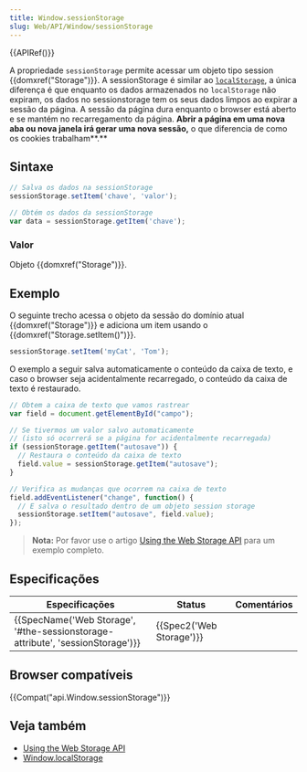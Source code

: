 ```yaml
---
title: Window.sessionStorage
slug: Web/API/Window/sessionStorage
---
```

{{APIRef()}}

A propriedade `sessionStorage` permite acessar um objeto tipo session {{domxref("Storage")}}. A sessionStorage é similar ao [`localStorage`](/pt-BR/docs/Web/API/Window.localStorage), a única diferença é que enquanto os dados armazenados no `localStorage` não expiram, os dados no sessionstorage tem os seus dados limpos ao expirar a sessão da página. A sessão da página dura enquanto o browser está aberto e se mantém no recarregamento da página. **Abrir a página em uma nova aba ou nova janela irá gerar uma nova sessão,** o que diferencia de como os cookies trabalham**.**

## Sintaxe

```js
// Salva os dados na sessionStorage
sessionStorage.setItem('chave', 'valor');

// Obtém os dados da sessionStorage
var data = sessionStorage.getItem('chave');
```

### Valor

Objeto {{domxref("Storage")}}.

## Exemplo

O seguinte trecho acessa o objeto da sessão do domínio atual {{domxref("Storage")}} e adiciona um item usando o {{domxref("Storage.setItem()")}}.

```js
sessionStorage.setItem('myCat', 'Tom');
```

O exemplo a seguir salva automaticamente o conteúdo da caixa de texto, e caso o browser seja acidentalmente recarregado, o conteúdo da caixa de texto é restaurado.

```js
// Obtem a caixa de texto que vamos rastrear
var field = document.getElementById("campo");

// Se tivermos um valor salvo automaticamente
// (isto só ocorrerá se a página for acidentalmente recarregada)
if (sessionStorage.getItem("autosave")) {
  // Restaura o conteúdo da caixa de texto
  field.value = sessionStorage.getItem("autosave");
}

// Verifica as mudanças que ocorrem na caixa de texto
field.addEventListener("change", function() {
  // E salva o resultado dentro de um objeto session storage
  sessionStorage.setItem("autosave", field.value);
});
```

> **Nota:** Por favor use o artigo [Using the Web Storage API](/pt-BR/docs/Web/API/Web_Storage_API/Using_the_Web_Storage_API) para um exemplo completo.

## Especificações

| Especificações                                                                                           | Status                           | Comentários |
| -------------------------------------------------------------------------------------------------------- | -------------------------------- | ----------- |
| {{SpecName('Web Storage', '#the-sessionstorage-attribute', 'sessionStorage')}} | {{Spec2('Web Storage')}} |             |

## Browser compatíveis

{{Compat("api.Window.sessionStorage")}}

## Veja também

- [Using the Web Storage API](/pt-BR/docs/Web/API/Web_Storage_API/Using_the_Web_Storage_API)
- [Window.localStorage](/pt-BR/docs/Web/API/Window.localStorage)
